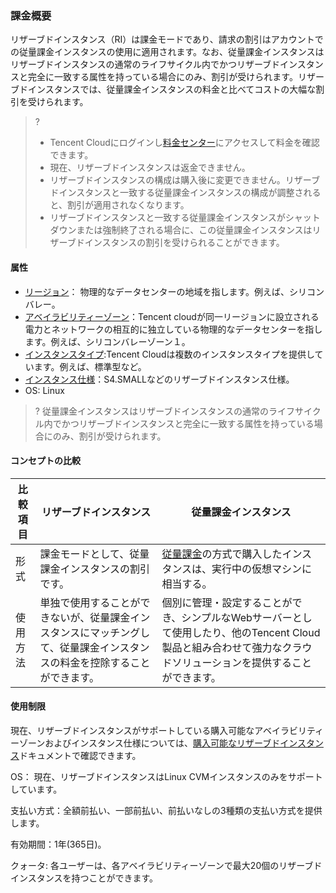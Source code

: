 ### 課金概要

リザーブドインスタンス（RI）は課金モードであり、請求の割引はアカウントでの従量課金インスタンスの使用に適用されます。なお、従量課金インスタンスはリザーブドインスタンスの通常のライフサイクル内でかつリザーブドインスタンスと完全に一致する属性を持っている場合にのみ、割引が受けられます。リザーブドインスタンスでは、従量課金インスタンスの料金と比べてコストの大幅な割引を受けられます。
>?
>- Tencent Cloudにログインし[料金センター](https://intl.cloud.tencent.com/pricing/cvm)にアクセスして料金を確認できます。
>- 現在、リザーブドインスタンスは返金できません。
>- リザーブドインスタンスの構成は購入後に変更できません。リザーブドインスタンスと一致する従量課金インスタンスの構成が調整されると、割引が適用されなくなります。
>- リザーブドインスタンスと一致する従量課金インスタンスがシャットダウンまたは強制終了される場合に、この従量課金インスタンスはリザーブドインスタンスの割引を受けられることができます。

#### 属性

- [リージョン](https://intl.cloud.tencent.com/document/product/213/6091)： 物理的なデータセンターの地域を指します。例えば、シリコンバレー。
- [アベイラビリティーゾーン](https://intl.cloud.tencent.com/document/product/213/6091)：Tencent cloudが同一リージョンに設立される電力とネットワークの相互的に独立している物理的なデータセンターを指します。例えば、シリコンバレーゾーン１。
- [インスタンスタイプ](https://intl.cloud.tencent.com/document/product/213/11518):Tencent Cloudは複数のインスタンスタイプを提供しています。例えば、標準型など。
- [インスタンス仕様](https://intl.cloud.tencent.com/document/product/213/11518)：S4.SMALLなどのリザーブドインスタンス仕様。 
- OS: Linux

>? 従量課金インスタンスはリザーブドインスタンスの通常のライフサイクル内でかつリザーブドインスタンスと完全に一致する属性を持っている場合にのみ、割引が受けられます。　　

#### コンセプトの比較

| 比較項目 |リザーブドインスタンス | 従量課金インスタンス|
| -------- | ---------- | ---------- |
| 形式     |課金モードとして、従量課金インスタンスの割引です。 | [従量課金](https://intl.cloud.tencent.com/document/product/213/2179)の方式で購入したインスタンスは、実行中の仮想マシンに相当する。 |
| 使用方法 | 単独で使用することができないが、従量課金インスタンスにマッチングして、従量課金インスタンスの料金を控除することができます。 |個別に管理・設定することができ、シンプルなWebサーバーとして使用したり、他のTencent Cloud製品と組み合わせて強力なクラウドソリューションを提供することができます。 |

#### 使用制限

現在、リザーブドインスタンスがサポートしている購入可能なアベイラビリティーゾーンおよびインスタンス仕様については、[購入可能なリザーブドインスタンス](https://intl.cloud.tencent.com/document/product/213/30575)ドキュメントで確認できます。

OS： 現在、リザーブドインスタンスはLinux CVMインスタンスのみをサポートしています。

支払い方式：全額前払い、一部前払い、前払いなしの3種類の支払い方式を提供します。

有効期間：1年(365日)。

クォータ: 各ユーザーは、各アベイラビリティーゾーンで最大20個のリザーブドインスタンスを持つことができます。
